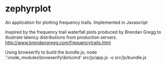 # zephyrplot
An application for plotting frequency trails. Implemented in Javascript

Inspired by the frequency trail waterfall plots produced by Brendan Gregg to illustrate latency distributions from production servers.
http://www.brendangregg.com/frequencytrails.html

Using browserify to build the bundle.js;
node '.\node_modules\browserify\bin\cmd' src/js/app.js -o src/js/bundle.js
